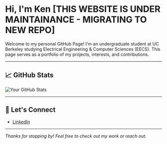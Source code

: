 # Hi, I'm Ken **[THIS WEBSITE IS UNDER MAINTAINANCE - MIGRATING TO NEW REPO]**

Welcome to my personal GitHub Page! I'm an undergraduate student at UC Berkeley studying Electrical Engineering & Computer Sciences (EECS). This page serves as a portfolio of my projects, interests, and contributions.

---

## 📈 GitHub Stats

![Your GitHub Stats](https://github-readme-stats.vercel.app/api?username=kenzhengjk&show_icons=true&theme=default)

---

## 🤝 Let's Connect

- [LinkedIn](https://linkedin.com/in/kenzhengjk)

---

_Thanks for stopping by! Feel free to check out my work or reach out._
